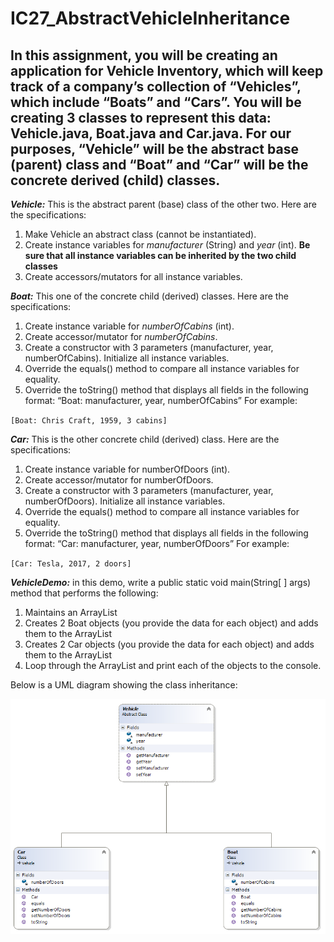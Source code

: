 # IC27_AbstractVehicleInheritance
## In this assignment, you will be creating an application for Vehicle Inventory, which will keep track of a company’s collection of “Vehicles”, which include “Boats” and “Cars”.  You will be creating 3 classes to represent this data: Vehicle.java, Boat.java and Car.java.  For our purposes, “Vehicle” will be the abstract base (parent) class and “Boat” and “Car” will be the concrete derived (child) classes.


**_Vehicle:_** This is the abstract parent (base) class of the other two.  Here are the specifications:

1. Make Vehicle an abstract class (cannot be instantiated).
2. Create instance variables for *manufacturer* (String) and *year* (int).   **Be sure that all instance variables can be inherited by the two child classes**
3. Create accessors/mutators for all instance variables.

**_Boat:_** This one of the concrete child (derived) classes.  Here are the specifications:

1. Create instance variable for *numberOfCabins* (int).
2. Create accessor/mutator for *numberOfCabins*.
3. Create a constructor with 3 parameters (manufacturer, year, numberOfCabins).  Initialize all instance variables.
4. Override the equals() method to compare all instance variables for equality.
5. Override the toString() method that displays all fields in the following format:
“Boat:  manufacturer, year, numberOfCabins”  For example:

`[Boat: Chris Craft, 1959, 3 cabins]`

**_Car:_** This is the other concrete child (derived) class.  Here are the specifications:

1. Create instance variable for numberOfDoors (int).
2. Create accessor/mutator for numberOfDoors.
3. Create a constructor with 3 parameters (manufacturer, year, numberOfDoors).  Initialize all instance variables.
4. Override the equals() method to compare all instance variables for equality.
5. Override the toString() method that displays all fields in the following format:
“Car:  manufacturer, year, numberOfDoors”  For example:

`[Car: Tesla, 2017, 2 doors]`

**_VehicleDemo:_** in this demo, write a public static void main(String[ ] args) method that performs the following:

1. Maintains an ArrayList<Vehicle>
2. Creates 2 Boat objects (you provide the data for each object) and adds them to the ArrayList
3. Creates 2 Car objects (you provide the data for each object) and adds them to the ArrayList
4. Loop through the ArrayList and print each of the objects to the console.

Below is a UML diagram showing the class inheritance:

![abstract vehicle](https://github.com/S33V/IC27_AbstractVehicleInheritance/blob/master/images/AbstractVehicleInheritance.png "AbstractVehicleInheritance")
